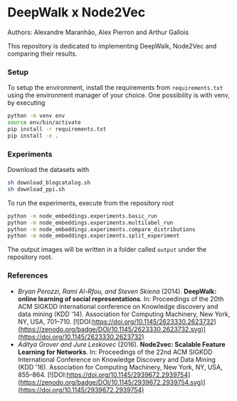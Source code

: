 # DeepWalk x Node2Vec

Authors: Alexandre Maranhão, Alex Pierron and Arthur Gallois 

This repository is dedicated to implementing DeepWalk, Node2Vec and comparing their results.

### Setup 

To setup the environment, install the requirements from `requirements.txt` using the environment manager of your choice. One possibility is with venv, by executing

```bash
python -m venv env
source env/bin/activate
pip install -r requirements.txt
pip install -e .
```

### Experiments

Download the datasets with

```bash
sh download_blogcatalog.sh
sh download_ppi.sh
```

To run the experiments, execute from the repository root

```bash
python -m node_embeddings.experiments.basic_run
python -m node_embeddings.experiments.multilabel_run
python -m node_embeddings.experiments.compare_distributions
python -m node_embeddings.experiments.split_experiment
```

The output images will be written in a folder called `output` under the repository root.

### References

- *Bryan Perozzi, Rami Al-Rfou, and Steven Skiena* (2014). **DeepWalk: online learning of social representations**. In: Proceedings of the 20th ACM SIGKDD international conference on Knowledge discovery and data mining (KDD '14). Association for Computing Machinery, New York, NY, USA, 701–710. [![DOI:https://doi.org/10.1145/2623330.2623732](https://zenodo.org/badge/DOI/10.1145/2623330.2623732.svg)](https://doi.org/10.1145/2623330.2623732)
- *Aditya Grover and Jure Leskovec* (2016). **Node2vec: Scalable Feature Learning for Networks**. In: Proceedings of the 22nd ACM SIGKDD International Conference on Knowledge Discovery and Data Mining (KDD '16). Association for Computing Machinery, New York, NY, USA, 855–864. [![DOI:https://doi.org/10.1145/2939672.2939754](https://zenodo.org/badge/DOI/10.1145/2939672.2939754.svg)](https://doi.org/10.1145/2939672.2939754)